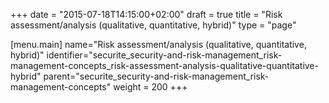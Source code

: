 +++
date = "2015-07-18T14:15:00+02:00"
draft = true
title = "Risk assessment/analysis (qualitative, quantitative, hybrid)"
type = "page"

[menu.main]
name="Risk assessment/analysis (qualitative, quantitative, hybrid)"
identifier="securite_security-and-risk-management_risk-management-concepts_risk-assessment-analysis-qualitative-quantitative-hybrid"
parent="securite_security-and-risk-management_risk-management-concepts"
weight = 200
+++